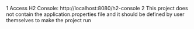 1 Access H2 Console:
http://localhost:8080/h2-console
2 This project does not contain the application.properties file and it should be defined by user themselves to make the project run
